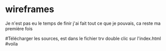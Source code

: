 # wireframes
Je n'est pas eu le temps de finir j'ai fait tout ce que je pouvais, ca reste ma première fois

#Télécharger les sources, est dans le fichier trv double clic sur l'index.html
#voila
